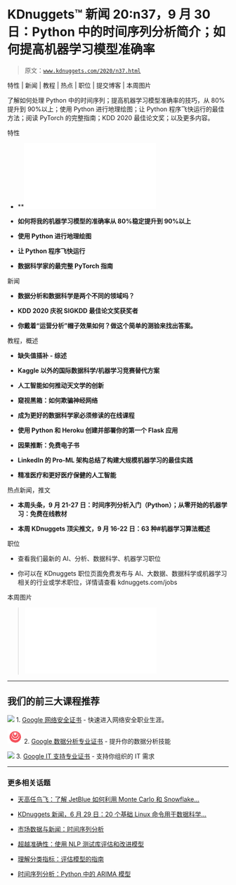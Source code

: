 # KDnuggets™ 新闻 20:n37，9 月 30 日：Python 中的时间序列分析简介；如何提高机器学习模型准确率

> 原文：[`www.kdnuggets.com/2020/n37.html`](https://www.kdnuggets.com/2020/n37.html)

特性 | 新闻 | 教程 | 热点 | 职位 | 提交博客 | 本周图片

了解如何处理 Python 中的时间序列；提高机器学习模型准确率的技巧，从 80%提升到 90%以上；使用 Python 进行地理绘图；让 Python 程序飞快运行的最佳方法；阅读 PyTorch 的完整指南；KDD 2020 最佳论文奖；以及更多内容。

特性

+   **![金色博客 Python 中的时间序列分析简介**](img/introduction-time-series-analysis-python.html)

+   **如何将我的机器学习模型的准确率从 80%稳定提升到 90%以上**

+   **使用 Python 进行地理绘图**

+   **让 Python 程序飞快运行**

+   **数据科学家的最完整 PyTorch 指南**

新闻

+   **数据分析和数据科学是两个不同的领域吗？**

+   **KDD 2020 庆祝 SIGKDD 最佳论文奖获奖者**

+   **你戴着“运营分析”帽子效果如何？做这个简单的测验来找出答案。**

教程，概述

+   **缺失值插补 - 综述**

+   **Kaggle 以外的国际数据科学/机器学习竞赛替代方案**

+   **人工智能如何推动天文学的创新**

+   **窥视黑箱：如何欺骗神经网络**

+   **成为更好的数据科学家必须修读的在线课程**

+   **使用 Python 和 Heroku 创建并部署你的第一个 Flask 应用**

+   **因果推断：免费电子书**

+   **LinkedIn 的 Pro-ML 架构总结了构建大规模机器学习的最佳实践**

+   **精准医疗和更好医疗保健的人工智能**

热点新闻，推文

+   **本周头条，9 月 21-27 日：时间序列分析入门（Python）；从零开始的机器学习：免费在线教材**

+   **本周 KDnuggets 顶尖推文，9 月 16-22 日：63 种#机器学习算法概述**

职位

+   查看我们最新的 AI、分析、数据科学、机器学习职位

+   你可以在 KDnuggets 职位页面免费发布与 AI、大数据、数据科学或机器学习相关的行业或学术职位，详情请查看 kdnuggets.com/jobs

本周图片

> ![> > 时间序列分析入门（Python）](img/introduction-time-series-analysis-python.html)

* * *

## 我们的前三大课程推荐

![](img/0244c01ba9267c002ef39d4907e0b8fb.png) 1\. [Google 网络安全证书](https://www.kdnuggets.com/google-cybersecurity) - 快速进入网络安全职业生涯。

![](img/e225c49c3c91745821c8c0368bf04711.png) 2\. [Google 数据分析专业证书](https://www.kdnuggets.com/google-data-analytics) - 提升你的数据分析技能

![](img/0244c01ba9267c002ef39d4907e0b8fb.png) 3\. [Google IT 支持专业证书](https://www.kdnuggets.com/google-itsupport) - 支持你组织的 IT 需求

* * *

### 更多相关话题

+   [天高任鸟飞：了解 JetBlue 如何利用 Monte Carlo 和 Snowflake…](https://www.kdnuggets.com/2022/12/monte-carlo-jetblue-snowflake-build-trust-improve-model-accuracy.html)

+   [KDnuggets 新闻，6 月 29 日：20 个基础 Linux 命令用于数据科学…](https://www.kdnuggets.com/2022/n26.html)

+   [市场数据与新闻：时间序列分析](https://www.kdnuggets.com/2022/06/market-data-news-time-series-analysis.html)

+   [超越准确性：使用 NLP 测试库评估和改进模型](https://www.kdnuggets.com/2023/04/john-snow-beyond-accuracy-nlp-test-library.html)

+   [理解分类指标：评估模型的指南](https://www.kdnuggets.com/understanding-classification-metrics-your-guide-to-assessing-model-accuracy)

+   [时间序列分析：Python 中的 ARIMA 模型](https://www.kdnuggets.com/2023/08/times-series-analysis-arima-models-python.html)
